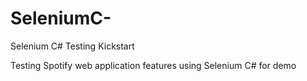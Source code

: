 # SeleniumC-
Selenium C# Testing Kickstart

Testing Spotify web application features using Selenium C# for demo
